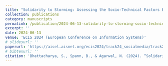 ```yaml
---
title: "Solidarity to Storming: Assessing the Socio‑Technical Factors Behind Modern Social Movements"
collection: publications
category: manuscripts
permalink: /publication/2024-06-13-solidarity-to-storming-socio-technical-factors
excerpt: ''
date: 2024-06-13
venue: 'ECIS 2024 (European Conference on Information Systems)'
# slidesurl: ''
paperurl: 'https://aisel.aisnet.org/ecis2024/track24_socialmedia/track24_socialmedia/17/'
# bibtexurl: ''
citation: 'Bhattacharya, S., Spann, B., & Agarwal, N. (2024). “Solidarity to Storming: Assessing the Socio‑Technical Factors Behind Modern Social Movements.” In *ECIS 2024 Proceedings*.'
---
```

